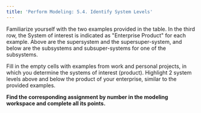 ```yaml
---
title: 'Perform Modeling: 5.4. Identify System Levels'
---
```


Familiarize yourself with the two examples provided in the table. In the third row, the System of interest is indicated as "Enterprise Product" for each example. Above are the supersystem and the supersuper-system, and below are the subsystems and subsuper-systems for one of the subsystems.

Fill in the empty cells with examples from work and personal projects, in which you determine the systems of interest (product). Highlight 2 system levels above and below the product of your enterprise, similar to the provided examples.

**Find the corresponding assignment by number in the modeling workspace and complete all its points.**